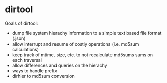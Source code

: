 dirtool
=======

Goals of dirtool:

* dump file system hierachy information to a simple text based file format (.json)
* allow interrupt and resume of costly operations (i.e. md5sum calculations)
* keep track of mtime, size, etc. to not recalculate md5sums sums on each traversal
* allow differences and queries on the hierachy
* ways to handle prefix
* dirhier to md5sum conversion
